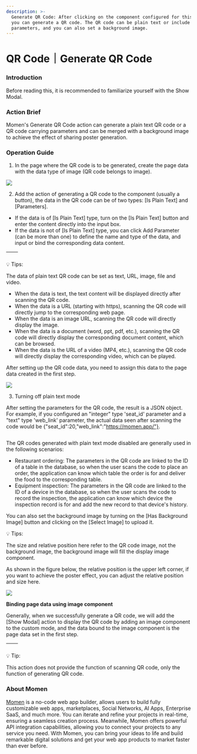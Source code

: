 ```yaml
---
description: >-
  Generate QR Code: After clicking on the component configured for this action,
  you can generate a QR code. The QR code can be plain text or include
  parameters, and you can also set a background image.
---
```


# QR Code｜Generate QR Code

### **Introduction**

Before reading this, it is recommended to familiarize yourself with the Show Modal.

### **Action Brief**

Momen's Generate QR Code action can generate a plain text QR code or a QR code carrying parameters and can be merged with a background image to achieve the effect of sharing poster generation.

### **Operation Guide**

1. In the page where the QR code is to be generated, create the page data with the data type of image (QR code belongs to image).

![](<../.gitbook/assets/0 (12).png>)

2. Add the action of generating a QR code to the component (usually a button), the data in the QR code can be of two types: \[Is Plain Text] and \[Parameters].

* If the data is of \[Is Plain Text] type, turn on the \[Is Plain Text] button and enter the content directly into the input box.
* If the data is not of \[Is Plain Text] type, you can click Add Parameter (can be more than one) to define the name and type of the data, and input or bind the corresponding data content.

| <img src="../.gitbook/assets/1 (12).png" alt="" data-size="original"> | <img src="../.gitbook/assets/2 (8).png" alt="" data-size="original"> |
| --------------------------------------------------------------------- | -------------------------------------------------------------------- |

💡 Tips:

The data of plain text QR code can be set as text, URL, image, file and video.

* When the data is text, the text content will be displayed directly after scanning the QR code.
* When the data is a URL (starting with https), scanning the QR code will directly jump to the corresponding web page.
* When the data is an image URL, scanning the QR code will directly display the image.
* When the data is a document (word, ppt, pdf, etc.), scanning the QR code will directly display the corresponding document content, which can be browsed.
* When the data is the URL of a video (MP4, etc.), scanning the QR code will directly display the corresponding video, which can be played.

After setting up the QR code data, you need to assign this data to the page data created in the first step.

![](<../.gitbook/assets/3 (6).png>)

3. Turning off plain text mode

After setting the parameters for the QR code, the result is a JSON object.\
For example, if you configured an "integer" type 'seat\_id' parameter and a "text" type 'web\_link' parameter, the actual data seen after scanning the code would be {"seat\_id":20,"web\_link":"https://momen.app/"}.

<figure><img src="../.gitbook/assets/Screenshot 2024-05-09 at 16.08.32.png" alt=""><figcaption></figcaption></figure>

The QR codes generated with plain text mode disabled are generally used in the following scenarios:

* Restaurant ordering: The parameters in the QR code are linked to the ID of a table in the database, so when the user scans the code to place an order, the application can know which table the order is for and deliver the food to the corresponding table.
* Equipment inspection: The parameters in the QR code are linked to the ID of a device in the database, so when the user scans the code to record the inspection, the application can know which device the inspection record is for and add the new record to that device's history.

You can also set the background image by turning on the \[Has Background Image] button and clicking on the \[Select Image] to upload it.

💡 Tips:

The size and relative position here refer to the QR code image, not the background image, the background image will fill the display image component.

As shown in the figure below, the relative position is the upper left corner, if you want to achieve the poster effect, you can adjust the relative position and size here.

![](<../.gitbook/assets/4 (6).png>)

**Binding page data using image component**

Generally, when we successfully generate a QR code, we will add the \[Show Modal] action to display the QR code by adding an image component to the custom mode, and the data bound to the image component is the page data set in the first step.

| <img src="../.gitbook/assets/5 (2).png" alt="" data-size="original"> | <img src="../.gitbook/assets/6 (2).png" alt="" data-size="original"> |
| -------------------------------------------------------------------- | -------------------------------------------------------------------- |

💡 Tip:

This action does not provide the function of scanning QR code, only the function of generating QR code.

### **About Momen​​​​​**

[Momen](https://momen.app/?channel=blog-about) is a no-code web app builder, allows users to build fully customizable web apps, marketplaces, Social Networks, AI Apps, Enterprise SaaS, and much more. You can iterate and refine your projects in real-time, ensuring a seamless creation process. Meanwhile, Momen offers powerful API integration capabilities, allowing you to connect your projects to any service you need. With Momen, you can bring your ideas to life and build remarkable digital solutions and get your web app products to market faster than ever before.​​
